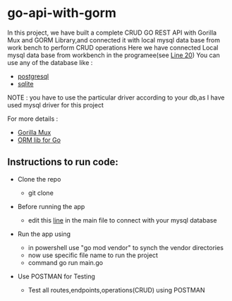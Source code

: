 # go-api-with-gorm
In this project, we have built a complete CRUD GO REST API with Gorilla Mux and GORM Library,and connected it with local mysql data base from work bench to perform CRUD operations
Here we have connected Local mysql data base from workbench in the programee(see [Line 20](https://github.com/sameerkhan97/go-api-with-gorm/blob/b790a9806bf2453da0d0b3efb8c468163477bef3/main.go#L20))
You can use any of the database like : 
* [postgresql](https://www.postgresql.org/)
* [sqlite](https://sqlite.org/index.html)


NOTE : you have to use the particular driver according to your db,as I have used mysql driver for this project

For more details : 
* [Gorilla Mux](github.com/gorilla/mux)
* [ORM lib for Go](https://gorm.io/)

## Instructions to run code:
-  Clone the repo
     * git clone
 
- Before running the app
    * edit this [line](https://github.com/sameerkhan97/go-api-with-gorm/blob/b790a9806bf2453da0d0b3efb8c468163477bef3/main.go#L20) in the main file to connect with your mysql database

- Run the app using
     * in powershell use "go mod vendor" to synch the vendor directories 
     * now use specific file name to run the project
     * command go run main.go

 - Use POSTMAN for Testing
    * Test all routes,endpoints,operations(CRUD) using POSTMAN

